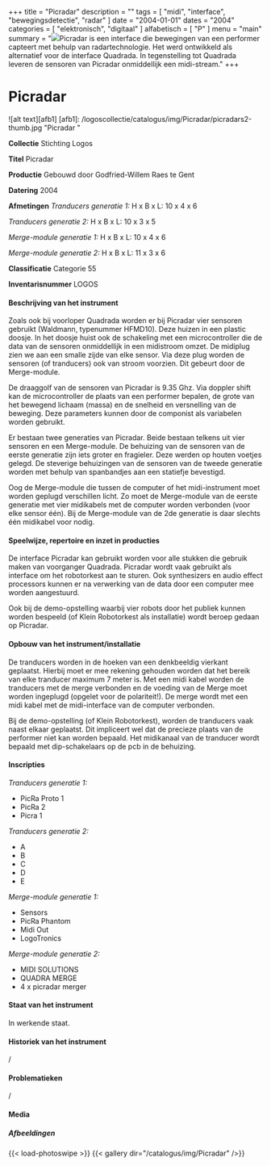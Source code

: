 ﻿+++
title = "Picradar"
description = ""
tags = [
"midi", "interface", "bewegingsdetectie", "radar"
]
date = "2004-01-01"
dates = "2004"
categories = [ "elektronisch", "digitaal"
]
alfabetisch = [ "P"
]
menu = "main"
summary = "<a href='/logoscollectie/catalogus/2004/picradar'><img src='/logoscollectie/catalogus/img/Picradar/picradars2-thumb.jpg'></a>Picradar is een interface die bewegingen van een performer capteert met behulp van radartechnologie. Het werd ontwikkeld als alternatief voor de interface Quadrada. In tegenstelling tot Quadrada leveren de sensoren van Picradar onmiddellijk een midi-stream."
+++

# Picradar 

![alt text][afb1]
[afb1]: /logoscollectie/catalogus/img/Picradar/picradars2-thumb.jpg "Picradar "

**Collectie**
Stichting Logos

**Titel**
Picradar 

**Productie**
Gebouwd door Godfried-Willem Raes te Gent

**Datering**
2004

**Afmetingen**
*Tranducers generatie 1:*
H x B x L: 10 x 4 x 6

*Tranducers generatie 2:*
H x B x L: 10 x 3 x 5

*Merge-module generatie 1:*
H x B x L: 10 x 4 x 6

*Merge-module generatie 2:*
H x B x L: 11 x 3 x 6

**Classificatie**
Categorie 55

**Inventarisnummer**
LOGOS 

#### Beschrijving van het instrument
Zoals ook bij voorloper Quadrada worden er bij Picradar vier sensoren gebruikt (Waldmann, typenummer HFMD10). Deze huizen in een plastic doosje. In het doosje huist ook de schakeling met een microcontroller die de data van de sensoren onmiddellijk in een midistroom omzet. De midiplug zien we aan een smalle zijde van elke sensor. Via deze plug worden de sensoren (of tranducers) ook van stroom voorzien. Dit gebeurt door de Merge-module.

De draaggolf van de sensoren van Picradar is 9.35 Ghz. Via doppler shift kan de microcontroller de plaats van een performer bepalen, de grote van het bewegend lichaam (massa) en de snelheid en versnelling van de beweging. Deze parameters kunnen door de componist als variabelen worden gebruikt. 


Er bestaan twee generaties van Picradar. Beide bestaan telkens uit vier sensoren en een Merge-module. De behuizing van de sensoren van de eerste generatie zijn iets groter en fragieler. Deze werden op houten voetjes gelegd. De steverige behuizingen van de sensoren van de tweede generatie worden met behulp van spanbandjes aan een statiefje bevestigd.

Oog de Merge-module die tussen de computer of het midi-instrument moet worden geplugd verschillen licht. Zo moet de Merge-module van de eerste generatie met vier midikabels met de computer worden verbonden (voor elke sensor één). Bij de Merge-module van de 2de generatie is daar slechts één midikabel voor nodig.

#### Speelwijze, repertoire en inzet in producties
De interface Picradar kan gebruikt worden voor alle stukken die gebruik maken van voorganger Quadrada. Picradar wordt vaak gebruikt als interface om het robotorkest aan te sturen. Ook synthesizers en audio effect processors kunnen er na verwerking van de data door een computer mee worden aangestuurd.

Ook bij de demo-opstelling waarbij vier robots door het publiek kunnen worden bespeeld (of Klein Robotorkest als installatie) wordt beroep gedaan op Picradar.

#### Opbouw van het instrument/installatie
De tranducers worden in de hoeken van een denkbeeldig vierkant geplaatst. Hierbij moet er mee rekening gehouden worden dat het bereik van elke tranducer maximum 7 meter is. Met een midi kabel worden de tranducers met de merge verbonden en de voeding van de Merge moet worden ingeplugd (opgelet voor de polariteit!). De merge wordt met een midi kabel met de midi-interface van de computer verbonden.

Bij de demo-opstelling (of Klein Robotorkest), worden de tranducers vaak naast elkaar geplaatst. Dit impliceert wel dat de precieze plaats van de performer niet kan worden bepaald.
Het midikanaal van de tranducer wordt bepaald met dip-schakelaars op de pcb in de behuizing.

#### Inscripties
*Tranducers generatie 1:*
- PicRa Proto 1
- PicRa 2
- Picra 1

*Tranducers generatie 2:*
- A
- B
- C
- D
- E

*Merge-module generatie 1:*
- Sensors
- PicRa Phantom
- Midi Out
- LogoTronics

*Merge-module generatie 2:*
- MIDI SOLUTIONS
- QUADRA MERGE
- 4 x picradar merger

#### Staat van het instrument
In werkende staat.

#### Historiek van het instrument
/

#### Problematieken
/

#### Media
##### Afbeeldingen
{{< load-photoswipe >}}
{{< gallery dir="/catalogus/img/Picradar" />}}

